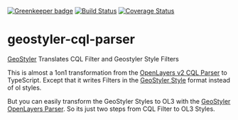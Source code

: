 [![Greenkeeper badge](https://badges.greenkeeper.io/geostyler/geostyler-cql-parser.svg)](https://greenkeeper.io/)
[![Build Status](https://travis-ci.com/geostyler/geostyler-cql-parser.svg?branch=master)](https://travis-ci.com/geostyler/geostyler-cql-parser)
[![Coverage Status](https://coveralls.io/repos/github/geostyler/geostyler-cql-parser/badge.svg?branch=master)](https://coveralls.io/github/geostyler/geostyler-cql-parser?branch=master)

# geostyler-cql-parser
[GeoStyler](https://github.com/geostyler/geostyler/) Translates CQL Filter and Geostyler Style Filters

This is almost a 1on1 transformation from the [OpenLayers v2 CQL Parser](https://github.com/openlayers/ol2/blob/master/lib/OpenLayers/Format/CQL.js)
to TypeScript. Except that it writes Filters in the [GeoStyler Style](https://github.com/geostyler/geostyler-style) format instead of ol styles.

But you can easily transform the GeoStyler Styles to OL3 with the [GeoStyler OpenLayers Parser](https://github.com/geostyler/geostyler-openlayers-parser).
So its just two steps from CQL Filter to OL3 Styles.
